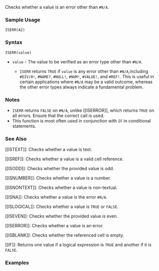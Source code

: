 Checks whether a value is an error other than `#N/A`.

### Sample Usage

`ISERR(A2)`

### Syntax

`ISERR(value)`

* `value` - The value to be verified as an error type other than `#N/A`.

  + `ISERR` returns `TRUE` if `value` is any error other than `#N/A`,including `#DIV/0!`, `#NAME?`, `#NULL!`, `#NUM!`, `#VALUE!`, and `#REF!`. This is useful in certain applications where `#N/A` may be a valid outcome, whereas the other error types always indicate a fundamental problem.

### Notes

* `ISERR` returns `FALSE` on `#N/A`, unlike [[ISERROR]], which returns `TRUE` on all errors. Ensure that the correct call is used.
* This function is most often used in conjunction with `IF` in conditional statements.

### See Also

[[ISTEXT]]: Checks whether a value is text.

[[ISREF]]: Checks whether a value is a valid cell reference.

[[ISODD]]: Checks whether the provided value is odd.

[[ISNUMBER]]: Checks whether a value is a number.

[[ISNONTEXT]]: Checks whether a value is non-textual.

[[ISNA]]: Checks whether a value is the error `#N/A`.

[[ISLOGICAL]]: Checks whether a value is `TRUE` or `FALSE`.

[[ISEVEN]]: Checks whether the provided value is even.

[[ISERROR]]: Checks whether a value is an error.

[[ISBLANK]]: Checks whether the referenced cell is empty.

[[IF]]: Returns one value if a logical expression is `TRUE` and another if it is `FALSE`.

### Examples